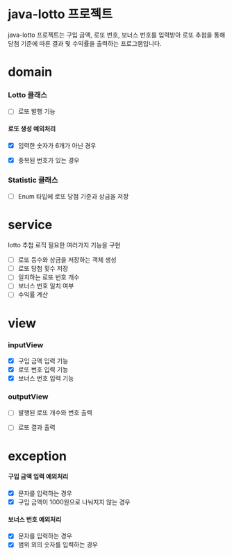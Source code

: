# java-lotto 프로젝트

java-lotto 프로젝트는 구입 금액, 로또 번호, 보너스 번호를 입력받아 로또 추첨을 통해 당첨 기준에 따른 결과 및 수익률을 출력하는 프로그램입니다.

# domain

### Lotto 클래스

- [ ] 로또 발행 기능

#### 로또 생성 예외처리
- [x] 입력한 숫자가 6개가 아닌 경우
- [x] 중복된 번호가 있는 경우


### Statistic 클래스

- [ ] Enum 타입에 로또 당첨 기준과 상금을 저장


# service

lotto 추첨 로직 필요한 여러가지 기능을 구현

- [ ] 로또 등수와 상금을 저장하는 객체 생성
- [ ] 로또 당첨 횟수 저장
- [ ] 일치하는 로또 번호 개수
- [ ] 보너스 번호 일치 여부
- [ ] 수익률 계산

# view
### inputView

- [x] 구입 금액 입력 기능
- [x] 로또 번호 입력 기능
- [x] 보너스 번호 입력 기능

### outputView

- [ ] 발행된 로또 개수와 번호 출력
- [ ] 로또 결과 출력


# exception

#### 구입 금액 입력 예외처리
- [x] 문자를 입력하는 경우
- [x] 구입 금액이 1000원으로 나눠지지 않는 경우

#### 보너스 번호 예외처리
- [x] 문자를 입력하는 경우
- [x] 범위 외의 숫자를 입력하는 경우